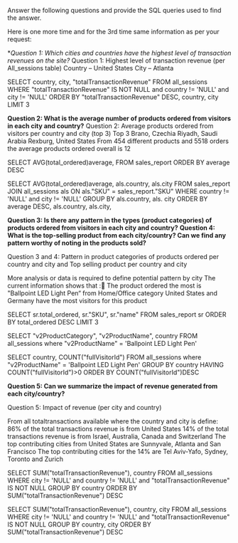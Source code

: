 Answer the following questions and provide the SQL queries used to find the answer.


Here is one more time and for the 3rd time same information as per your request:

    
**Question 1: Which cities and countries have the highest level of transaction revenues on the site?*
Question 1: Highest level of transaction revenue (per All_sessions table)
Country – United States
City – Atlanta

SELECT country, city, "totalTransactionRevenue" FROM all_sessions
WHERE "totalTransactionRevenue" IS NOT NULL and country != 'NULL' and city != 'NULL'
ORDER BY "totalTransactionRevenue" DESC, country, city
LIMIT 3


**Question 2: What is the average number of products ordered from visitors in each city and country?**
Question 2: Average products ordered from visitors per country and city (top 3)
  Top 3 
Brano, Czechia 
Riyadh, Saudi Arabia
Rexburg, United States
 From 454 different products and 5518 orders the average products ordered overall  is 12


SELECT AVG(total_ordered)average,
FROM sales_report
ORDER BY  average DESC

SELECT AVG(total_ordered)average, als.country, als.city
FROM sales_report
JOIN all_sessions als
ON als."SKU" = sales_report."SKU"
WHERE country != 'NULL' and city != 'NULL'
GROUP BY als.country, als. city
ORDER BY  average DESC, als.country, als.city, 


**Question 3: Is there any pattern in the types (product categories) of products ordered from visitors in each city and country?**
**Question 4: What is the top-selling product from each city/country? Can we find any pattern worthy of noting in the products sold?**

Question 3 and 4: Pattern in product categories of products ordered per country and city and Top selling product per country and city

 More analysis  or data is required to define potential pattern  by city 
  The current  information shows that :	The product ordered the most  is "Ballpoint LED Light Pen“  from Home/Office category
    United States and Germany have the most visitors for this  product


SELECT sr.total_ordered, sr."SKU", sr."name" FROM sales_report sr
ORDER BY total_ordered DESC
LIMIT 3


SELECT "v2ProductCategory", "v2ProductName", country FROM all_sessions
where "v2ProductName" = 'Ballpoint LED Light Pen'

SELECT country, COUNT("fullVisitorId") FROM all_sessions
where "v2ProductName" = 'Ballpoint LED Light Pen'
GROUP BY country
HAVING COUNT("fullVisitorId")>0
ORDER BY COUNT("fullVisitorId")DESC


**Question 5: Can we summarize the impact of revenue generated from each city/country?**

Question 5: Impact of revenue (per city and country)

  From all totaltransactions available where the country and city is define:
	86% of the total transactions revenue  is from United States 
	14% of the total transactions revenue is from Israel, Australia, Canada and Switzerland
	The top contributing cities from United States are Sunnyvale, Atlanta  and San Francisco
	The top contributing cities for the 14% are Tel Aviv-Yafo, Sydney, Toronto and Zurich


SELECT SUM("totalTransactionRevenue"), country FROM all_sessions 
WHERE city != 'NULL' and country != 'NULL' 
and "totalTransactionRevenue" IS NOT NULL
GROUP BY country
ORDER BY SUM("totalTransactionRevenue") DESC

SELECT SUM("totalTransactionRevenue"), country, city FROM all_sessions 
WHERE city != 'NULL' and country != 'NULL' 
and "totalTransactionRevenue" IS NOT NULL
GROUP BY country, city
ORDER BY SUM("totalTransactionRevenue") DESC








